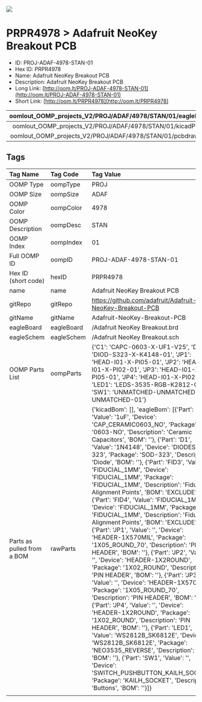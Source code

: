 


  
![][im]
# PRPR4978 > Adafruit NeoKey Breakout PCB

- ID: PROJ-ADAF-4978-STAN-01
- Hex ID: PRPR4978
- Name: Adafruit NeoKey Breakout PCB
- Description: Adafruit NeoKey Breakout PCB
- Long Link: [http://oom.lt/PROJ-ADAF-4978-STAN-01](http://oom.lt/PROJ-ADAF-4978-STAN-01)
- Short Link: [http://oom.lt/PRPR4978](http://oom.lt/PRPR4978)
  

|oomlout_OOMP_projects_V2/PROJ/ADAF/4978/STAN/01/eagleImage.png|oomlout_OOMP_projects_V2/PROJ/ADAF/4978/STAN/01/eagleSchemImage.png|oomlout_OOMP_projects_V2/PROJ/ADAF/4978/STAN/01/kicadPcb3dFront.png|oomlout_OOMP_projects_V2/PROJ/ADAF/4978/STAN/01/kicadPcb3dBack.png|
| :---: | :---: | :---: | :---: |
|oomlout_OOMP_projects_V2/PROJ/ADAF/4978/STAN/01/kicadPcb3d.png|oomlout_OOMP_projects_V2/PROJ/ADAF/4978/STAN/01/bomBack.png|oomlout_OOMP_projects_V2/PROJ/ADAF/4978/STAN/01/bomFront.png|oomlout_OOMP_projects_V2/PROJ/ADAF/4978/STAN/01/pcbdraw.svg|
|oomlout_OOMP_projects_V2/PROJ/ADAF/4978/STAN/01/pcbdrawBack.svg||||

## Tags
  

|Tag Name|Tag Code|Tag Value|
| :--- | :--- | :--- |
|OOMP Type|oompType|PROJ|
|OOMP Size|oompSize|ADAF|
|OOMP Color|oompColor|4978|
|OOMP Description|oompDesc|STAN|
|OOMP Index|oompIndex|01|
|Full OOMP ID|oompID|PROJ-ADAF-4978-STAN-01|
|Hex ID (short code)|hexID|PRPR4978|
|name|name|Adafruit NeoKey Breakout PCB|
|gitRepo|gitRepo|https://github.com/adafruit/Adafruit-NeoKey-Breakout-PCB|
|gitName|gitName|Adafruit-NeoKey-Breakout-PCB|
|eagleBoard|eagleBoard|/Adafruit NeoKey Breakout.brd|
|eagleSchem|eagleSchem|/Adafruit NeoKey Breakout.sch|
|OOMP Parts List|oompParts|{'C1': 'CAPC-0603-X-UF1-V25', 'D1': 'DIOD-S323-X-K4148-01', 'JP1': 'HEAD-I01-X-PI05-01', 'JP2': 'HEAD-I01-X-PI02-01', 'JP3': 'HEAD-I01-X-PI05-01', 'JP4': 'HEAD-I01-X-PI02-01', 'LED1': 'LEDS-3535-RGB-K2812-01', 'SW1': 'UNMATCHED-UNMATCHED-X-UNMATCHED-01'}|
|Parts as pulled from a BOM|rawParts|{'kicadBom': [], 'eagleBom': [{'Part': 'C1', 'Value': '1uF', 'Device': 'CAP_CERAMIC0603_NO', 'Package': '0603-NO', 'Description': 'Ceramic Capacitors', 'BOM': ''}, {'Part': 'D1', 'Value': '1N4148', 'Device': 'DIODESOD-323', 'Package': 'SOD-323', 'Description': 'Diode', 'BOM': ''}, {'Part': 'FID3', 'Value': 'FIDUCIAL_1MM', 'Device': 'FIDUCIAL_1MM', 'Package': 'FIDUCIAL_1MM', 'Description': 'Fiducial Alignment Points', 'BOM': 'EXCLUDE'}, {'Part': 'FID4', 'Value': 'FIDUCIAL_1MM', 'Device': 'FIDUCIAL_1MM', 'Package': 'FIDUCIAL_1MM', 'Description': 'Fiducial Alignment Points', 'BOM': 'EXCLUDE'}, {'Part': 'JP1', 'Value': '', 'Device': 'HEADER-1X570MIL', 'Package': '1X05_ROUND_70', 'Description': 'PIN HEADER', 'BOM': ''}, {'Part': 'JP2', 'Value': '', 'Device': 'HEADER-1X2ROUND', 'Package': '1X02_ROUND', 'Description': 'PIN HEADER', 'BOM': ''}, {'Part': 'JP3', 'Value': '', 'Device': 'HEADER-1X570MIL', 'Package': '1X05_ROUND_70', 'Description': 'PIN HEADER', 'BOM': ''}, {'Part': 'JP4', 'Value': '', 'Device': 'HEADER-1X2ROUND', 'Package': '1X02_ROUND', 'Description': 'PIN HEADER', 'BOM': ''}, {'Part': 'LED1', 'Value': 'WS2812B_SK6812E', 'Device': 'WS2812B_SK6812E', 'Package': 'NEO3535_REVERSE', 'Description': '', 'BOM': ''}, {'Part': 'SW1', 'Value': '', 'Device': 'SWITCH_PUSHBUTTON_KAILH_SOCKET', 'Package': 'KAILH_SOCKET', 'Description': 'Buttons', 'BOM': ''}]}|
||||



[im]: PROJ/ADAF/4978/STAN/01/kicadPcb3d_450.png
